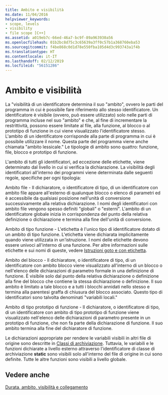 ```yaml
---
title: Ambito e visibilità
ms.date: 11/04/2016
helpviewer_keywords:
- scope, levels
- visibility
- file scope [C++]
ms.assetid: a019eb7c-66ed-46a7-bc9f-89a963930a56
ms.openlocfilehash: 01b2bc8d75c3c65639a3ff0c57b1a368760eba53
ms.sourcegitcommit: f4be868c0d1d78e550fba105d4d3c993743a1f4b
ms.translationtype: HT
ms.contentlocale: it-IT
ms.lasthandoff: 02/12/2019
ms.locfileid: "56151286"
---
```

# <a name="scope-and-visibility"></a>Ambito e visibilità

La "visibilità di un identificatore determina il suo "ambito", ovvero le parti del programma in cui è possibile fare riferimento allo stesso identificatore. Un identificatore è visibile (ovvero, può essere utilizzato) solo nelle parti di programma incluse nel suo "ambito" e che, al fine di incrementare la restrittività, possono essere limitate al file, alla funzione, al blocco o al prototipo di funzione in cui viene visualizzato l'identificatore stesso. L'ambito di un identificatore corrisponde alla parte di programma in cui è possibile utilizzare il nome. Questa parte del programma viene anche chiamata "ambito lessicale." Le tipologie di ambito sono quattro: funzione, file, blocco e prototipo di funzione.

L'ambito di tutti gli identificatori, ad eccezione delle etichette, viene determinato dal livello in cui si verifica la dichiarazione. La visibilità degli identificatori all'interno dei programmi viene determinata dalle seguenti regole, specifiche per ogni tipologia:

Ambito file - Il dichiaratore, o identificatore di tipo, di un identificatore con ambito file appare all'esterno di qualunque blocco o elenco di parametri ed è accessibile da qualsiasi posizione nell'unità di conversione successivamente alla relativa dichiarazione. I nomi degli identificatori con ambito file vengono spesso definiti "globali" o "esterni". L'ambito di un identificatore globale inizia in corrispondenza del punto della relativa definizione o dichiarazione e termina alla fine dell'unità di conversione.

Ambito di tipo funzione - L'etichetta è l'unico tipo di identificatore dotato di un ambito di tipo funzione. L'etichetta viene dichiarata implicitamente quando viene utilizzata in un'istruzione. I nomi delle etichette devono essere univoci all'interno di una funzione. Per altre informazioni sulle etichette e sui nomi di queste, vedere [Istruzioni goto e con etichetta](../c-language/goto-and-labeled-statements-c.md).

Ambito del blocco - Il dichiaratore, o identificatore di tipo, di un identificatore con ambito blocco viene visualizzato all'interno di un blocco o nell'elenco delle dichiarazioni di parametro formale in una definizione di funzione. È visibile solo dal punto della relativa dichiarazione o definizione alla fine del blocco che contiene la stessa dichiarazione o definizione. Il suo ambito è limitato a tale blocco e a tutti i blocchi annidati nello stesso e termina alla parentesi graffa di chiusura del blocco associato. Questo tipo di identificatori sono talvolta denominati "variabili locali."

Ambito di tipo prototipo di funzione - Il dichiaratore, o identificatore di tipo, di un identificatore con ambito di tipo prototipo di funzione viene visualizzato nell'elenco delle dichiarazioni di parametro presente in un prototipo di funzione, che non fa parte della dichiarazione di funzione. Il suo ambito termina alla fine del dichiaratore di funzione.

Le dichiarazioni appropriate per rendere le variabili visibili in altri file di origine sono descritte in [Classi di archiviazione](../c-language/c-storage-classes.md). Tuttavia, le variabili e le funzioni dichiarate a livello esterno attraverso l'identificatore di classe di archiviazione **static** sono visibili solo all'interno del file di origine in cui sono definite. Tutte le altre funzioni sono visibili a livello globale.

## <a name="see-also"></a>Vedere anche

[Durata, ambito, visibilità e collegamento](../c-language/lifetime-scope-visibility-and-linkage.md)
